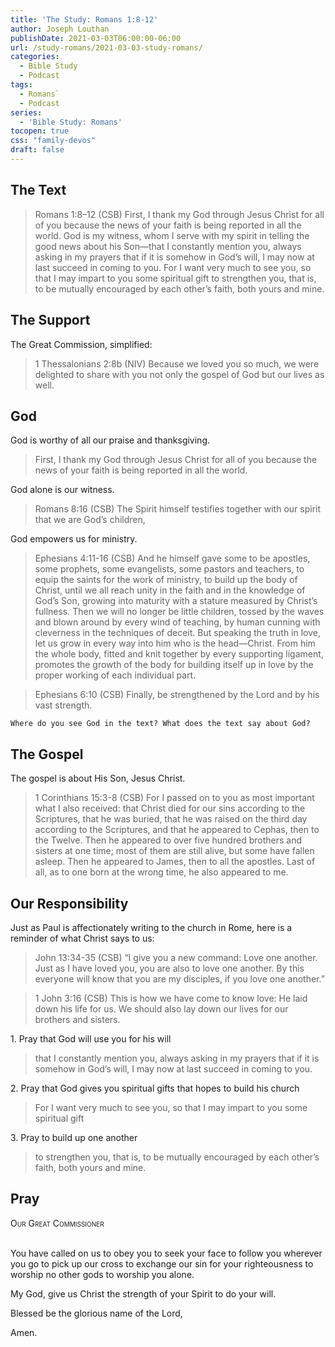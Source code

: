 ```yaml
---
title: 'The Study: Romans 1:8-12'
author: Joseph Louthan
publishDate: 2021-03-03T06:00:00-06:00
url: /study-romans/2021-03-03-study-romans/
categories:
  - Bible Study
  - Podcast
tags:
  - Romans`
  - Podcast
series:
  - 'Bible Study: Romans'
tocopen: true
css: "family-devos"
draft: false
---
```

## The Text

>Romans 1:8–12 (CSB) First, I thank my God through Jesus Christ for all of you because the news of your faith is being reported in all the world.  God is my witness, whom I serve with my spirit in telling the good news about his Son—that I constantly mention you, always asking in my prayers that if it is somehow in God’s will, I may now at last succeed in coming to you.  For I want very much to see you, so that I may impart to you some spiritual gift to strengthen you,  that is, to be mutually encouraged by each other’s faith, both yours and mine.

## The Support

The Great Commission, simplified:

>1 Thessalonians 2:8b (NIV) Because we loved you so much, we were delighted to share with you not only the gospel of God but our lives as well.

## God

God is worthy of all our praise and thanksgiving.

>First, I thank my God through Jesus Christ for all of you because the news of your faith is being reported in all the world.

God alone is our witness.

>Romans 8:16 (CSB) The Spirit himself testifies together with our spirit that we are God’s children,

God empowers us for ministry.

>Ephesians 4:11-16 (CSB) And he himself gave some to be apostles, some prophets, some evangelists, some pastors and teachers, to equip the saints for the work of ministry, to build up the body of Christ, until we all reach unity in the faith and in the knowledge of God’s Son, growing into maturity with a stature measured by Christ’s fullness. Then we will no longer be little children, tossed by the waves and blown around by every wind of teaching, by human cunning with cleverness in the techniques of deceit. But speaking the truth in love, let us grow in every way into him who is the head—Christ. From him the whole body, fitted and knit together by every supporting ligament, promotes the growth of the body for building itself up in love by the proper working of each individual part.

>Ephesians 6:10 (CSB) Finally, be strengthened by the Lord and by his vast strength.

`Where do you see God in the text? What does the text say about God?`

## The Gospel

The gospel is about His Son, Jesus Christ.

>1 Corinthians 15:3-8 (CSB) For I passed on to you as most important what I also received: that Christ died for our sins according to the Scriptures, that he was buried, that he was raised on the third day according to the Scriptures, and that he appeared to Cephas, then to the Twelve. Then he appeared to over five hundred brothers and sisters at one time; most of them are still alive, but some have fallen asleep. Then he appeared to James, then to all the apostles. Last of all, as to one born at the wrong time, he also appeared to me.

## Our Responsibility

Just as Paul is affectionately writing to the church in Rome, here is a reminder of what Christ says to us:

>John 13:34-35 (CSB) “I give you a new command: Love one another. Just as I have loved you, you are also to love one another. By this everyone will know that you are my disciples, if you love one another.”

>1 John 3:16 (CSB) This is how we have come to know love: He laid down his life for us. We should also lay down our lives for our brothers and sisters.

1\. Pray that God will use you for his will

>that I constantly mention you, always asking in my prayers that if it is somehow in God’s will, I may now at last succeed in coming to you.

2\. Pray that God gives you spiritual gifts that hopes to build his church

>For I want very much to see you, so that I may impart to you some spiritual gift

3\. Pray to build up one another

>to strengthen you,  that is, to be mutually encouraged by each other’s faith, both yours and mine.

## Pray

<div style='font-variant: small-caps;'>
Our Great Commissioner
</div>
&nbsp;

You have called on us
  to obey you
  to seek your face
  to follow you wherever you go
  to pick up our cross
  to exchange our sin
  for your righteousness
  to worship no other gods
  to worship you alone.

My God,
  give us Christ
  the strength of your Spirit
  to do your will.

Blessed be the glorious name of the Lord,

Amen.
